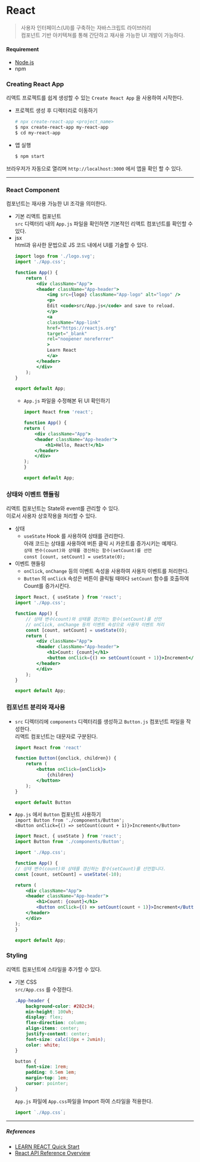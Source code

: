 # React
> 사용자 인터페이스(UI)를 구축하는 자바스크립트 라이브러리<br>
> 컴포넌트 기반 아키텍쳐를 통해 간단하고 재사용 가능한 UI 개발이 가능하다.
>
#### Requirement
- [Node.js](https://nodejs.org/en)
- npm

### Creating React App
리액트 프로젝트를 쉽게 생성할 수 있는 `Create React App` 을 사용하여 시작한다.
- 프로젝트 생성 후 디렉터리로 이동하기<br>
    ```bash
    # npx create-react-app <project_name>
    $ npx create-react-app my-react-app
    $ cd my-react-app
    ```
- 앱 실행<br>
    ```bash
    $ npm start
    ```
브라우저가 자동으로 열리며 `http://localhost:3000` 에서 앱을 확인 할 수 있다.

---

### React Component
컴포넌트는 재사용 가능한 UI 조각을 의미한다.
- 기본 리액트 컴포넌트<br>
    `src` 디렉터리 내의 `App.js` 파일을 확인하면 기본적인 리액트 컴포넌트를 확인할 수 있다.
- jsx<br>
    html과 유사한 문법으로 JS 코드 내에서 UI를 기술할 수 있다.
    ``` jsx
    import logo from './logo.svg';
    import './App.css';

    function App() {
        return (
            <div className="App">
            <header className="App-header">
                <img src={logo} className="App-logo" alt="logo" />
                <p>
                Edit <code>src/App.js</code> and save to reload.
                </p>
                <a
                className="App-link"
                href="https://reactjs.org"
                target="_blank"
                rel="noopener noreferrer"
                >
                Learn React
                </a>
            </header>
            </div>
        );
    }

    export default App;
    ```
    - `App.js` 파일을 수정해본 뒤 UI 확인하기<br>
        ```jsx
        import React from 'react';

        function App() {
        return (
            <div className="App">
            <header className="App-header">
                <h1>Hello, React!</h1>
            </header>
            </div>
        );
        }

        export default App;
        ```


### 상태와 이벤트 핸들링
리액트 컴포넌트는 State와 event를 관리할 수 있다.<br>
이로서 사용자 상호작용을 처리할 수 있다.
- 상태
    - `useState` Hook 를 사용하여 상태를 관리한다.<br>
    아래 코드는 상태를 사용하여 버튼 클릭 시 카운트를 증가시키는 예제다.<br>
    `상태 변수(count)와 상태를 갱신하는 함수(setCount)를 선언`<br>
    `const [count, setCount] = useState(0);`<br>
- 이벤트 핸들링
    - `onClick`, `onChange` 등의 이벤트 속성을 사용하여 사용자 이벤트를 처리한다.<br>
    - `Butten` 의 `onClick` 속성은 버튼이 클릭될 때마다 `setCount` 함수를 호출하여 Count를 증가시킨다.<br>
    ```jsx
    import React, { useState } from 'react';
    import './App.css';

    function App() {
        // 상태 변수(count)와 상태를 갱신하는 함수(setCount)를 선언
        // onClick, onChange 등의 이벤트 속성으로 사용자 이벤트 처리
        const [count, setCount] = useState(0);
        return (
            <div className="App">
            <header className="App-header">
                <h1>Count: {count}</h1>
                <button onClick={() => setCount(count + 1)}>Increment</button>
            </header>
            </div>
        );
    }

    export default App;
    ```

### 컴포넌트 분리와 재사용
- `src` 디렉터리에 `components` 디렉터리를 생성하고 `Button.js` 컴포넌트 파일을 작성한다.<br>
리액트 컴포넌트는 대문자로 구분된다.<br>
    ``` jsx
    import React from 'react'

    function Button({onclick, children}) {
        return (
            <button onClick={onClick}>
                {children}
            </button>
        );
    }

    export default Button
    ```
- `App.js` 에서 `Button` 컴포넌트 사용하기<br>
    `import Button from './components/Button';`<br>
    `<Button onClick={() => setCount(count + 1)}>Increment</Button>` 
    ```jsx
    import React, { useState } from 'react';
    import Button from './components/Button';

    import './App.css';

    function App() {
    // 상태 변수(count)와 상태를 갱신하는 함수(setCount)를 선언합니다.
    const [count, setCount] = useState(-10);

    return (
        <div className="App">
        <header className="App-header">
            <h1>Count: {count}</h1>
            <Button onClick={() => setCount(count + 1)}>Increment</Button>
        </header>
        </div>
    );
    }

    export default App;
    ```
### Styling
리액트 컴포넌트에 스타일을 추가할 수 있다.<br>

- 기본 CSS<br>
    `src/App.css` 를 수정한다.
    ```css
    .App-header {
        background-color: #282c34;
        min-height: 100vh;
        display: flex;
        flex-direction: column;
        align-items: center;
        justify-content: center;
        font-size: calc(10px + 2vmin);
        color: white;
    }

    button {
        font-size: 1rem;
        padding: 0.5em 1em;
        margin-top: 1em;
        cursor: pointer;
    }
    ```
    `App.js` 파일에 `App.css`파일을 Import 하여 스타일을 적용한다.
    ```jsx
    import `./App.css`;
    ```



---
##### References
- [LEARN REACT Quick Start](https://react.dev/learn)
- [React API Reference Overview](https://react.dev/reference/react)
